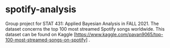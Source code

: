 # spotify-analysis
Group project for STAT 431: Applied Bayesian Analysis in FALL 2021. 
The dataset concerns the top 100 most streamed Spotify songs worldwide.
This dataset can be found on Kaggle [https://www.kaggle.com/pavan9065/top-100-most-streamed-songs-on-spotify] .
